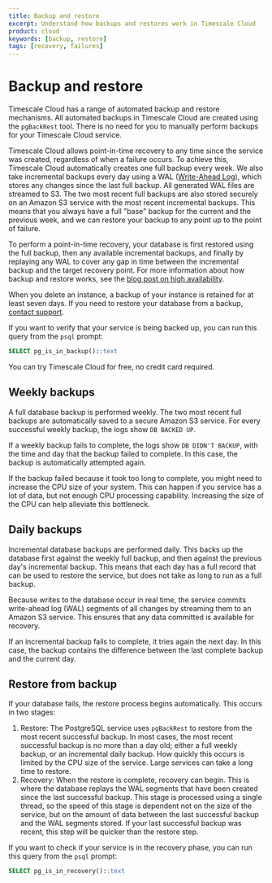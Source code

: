 ```yaml
---
title: Backup and restore
excerpt: Understand how backups and restores work in Timescale Cloud
product: cloud
keywords: [backup, restore]
tags: [recovery, failures]
---
```


# Backup and restore

Timescale Cloud has a range of automated backup and restore mechanisms. All
automated backups in Timescale Cloud are created using the `pgBackRest` tool.
There is no need for you to manually perform backups for your Timescale Cloud
service.

Timescale Cloud allows point-in-time recovery to any time since the service was
created, regardless of when a failure occurs. To achieve this, Timescale Cloud
automatically creates one full backup every week. We also take incremental
backups every day using a WAL ([Write-Ahead Log][wal]), which stores any changes
since the last full backup. All generated WAL files are streamed to S3. The two
most recent full backups are also stored securely on an Amazon S3 service with
the most recent incremental backups. This means that you always have a full
"base" backup for the current and the previous week, and we can restore your
backup to any point up to the point of failure.

To perform a point-in-time recovery, your database is first restored using the
full backup, then any available incremental backups, and finally by replaying
any WAL to cover any gap in time between the incremental backup and the target
recovery point. For more information about how backup and restore works, see the
[blog post on high availability][ha-post].

When you delete an instance, a backup of your instance is retained for at least
seven days. If you need to restore your database from a backup,
[contact support][support].

If you want to verify that your service is being backed up, you can run this
query from the `psql` prompt:

```sql
SELECT pg_is_in_backup()::text
```

<highlight type="cloud" header="Sign up for Timescale Cloud" button="Try for free">
You can try Timescale Cloud for free, no credit card required.
</highlight>

## Weekly backups

A full database backup is performed weekly. The two most recent full backups are
automatically saved to a secure Amazon S3 service. For every successful weekly
backup, the logs show `DB BACKED UP`.

If a weekly backup fails to complete, the logs show `DB DIDN'T BACKUP`, with the
time and day that the backup failed to complete. In this case, the backup is
automatically attempted again.

If the backup failed because it took too long to complete, you might need to
increase the CPU size of your system. This can happen if you service has a lot
of data, but not enough CPU processing capability. Increasing the size of the
CPU can help alleviate this bottleneck.

## Daily backups

Incremental database backups are performed daily. This backs up the database
first against the weekly full backup, and then against the previous day's
incremental backup. This means that each day has a full record that can be used
to restore the service, but does not take as long to run as a full backup.

Because writes to the database occur in real time, the service commits
write-ahead log (WAL) segments of all changes by streaming them to an Amazon S3
service. This ensures that any data committed is available for recovery.

If an incremental backup fails to complete, it tries again the next day. In
this case, the backup contains the difference between the last complete backup
and the current day.

## Restore from backup

If your database fails, the restore process begins automatically. This occurs in
two stages:

1.  Restore: The PostgreSQL service uses `pgBackRest` to restore from the most
    recent successful backup. In most cases, the most recent successful backup
    is no more than a day old; either a full weekly backup, or an incremental
    daily backup. How quickly this occurs is limited by the CPU size of the
    service. Large services can take a long time to restore.
1.  Recovery: When the restore is complete, recovery can begin. This is where
    the database replays the WAL segments that have been created since the last
    successful backup. This stage is processed using a single thread, so the
    speed of this stage is dependent not on the size of the service, but on the
    amount of data between the last successful backup and the WAL segments
    stored. If your last successful backup was recent, this step will be quicker
    than the restore step.

If you want to check if your service is in the recovery phase, you can run this
query from the `psql` prompt:

```sql
SELECT pg_is_in_recovery()::text
```

[support]: https://www.timescale.com/support
[wal]: https://www.postgresql.org/docs/current/wal-intro.html
[ha-post]: https://www.timescale.com/blog/how-high-availability-works-in-our-cloud-database/#what-if-theres-a-failure-affecting-your-storage
[backup-blog]: https://www.timescale.com/blog/how-high-availability-works-in-our-cloud-database/
